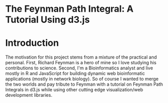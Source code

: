 The Feynman Path Integral: A Tutorial Using d3.js
========

Introduction
========

The motivation for this project stems from a mixture of the practical and personal. First, Richard Feynman is a hero of mine so I love studying his contributions to science. Second, I'm a Bioinformatics analyst and live mostly in R and JavaScript for building dynamic web bioinformatic applications (mostly in network biology). So of course I wanted to merge the two worlds and pay tribute to Feynman with a tutorial on Feynman Path Integrals in d3.js while using other cutting edge visualization/web development libraries.

